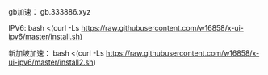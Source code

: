 gb加速： gb.333886.xyz


IPV6:
 bash <(curl -Ls https://raw.githubusercontent.com/w16858/x-ui-ipv6/master/install.sh)


新加坡加速：
bash <(curl -Ls https://raw.githubusercontent.com/w16858/x-ui-ipv6/master/install2.sh)
